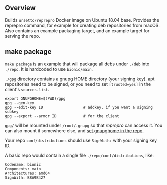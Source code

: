## Overview

Builds `ursetto/reprepro` Docker image on Ubuntu 18.04 base. Provides the reprepro command, for example for creating deb repositories from macOS. Also contains an example packaging target, and an example target for serving the repo.

## make package

`make package` is an example that will package all debs under `./deb` into `./repo`.
It is hardcoded to use `bionic/main`.

`./gpg` directory contains a gnupg HOME directory (your signing key).  apt repositories need to be signed, or you need to set `[trusted=yes]` in the client's `sources.list`.

    export GNUPGHOME=$(PWD)/gpg
    gpg --gen-key
    gpg --edit-key ID                  # addkey, if you want a signing subkey
    gpg --export --armor ID            # for the client

`gpg/` will be mounted under `/root/.gnupg` so that *reprepro* can access it.
You can also mount it somewhere else, and [set gnupghome in the repo](https://vincent.bernat.ch/en/blog/2014-local-apt-repositories#building-debian-packages).

Your repo `conf/distributions` should use `SignWith:` with your signing key ID. 

A basic repo would contain a single file `./repo/conf/distributions`, like:

    Codename: bionic
    Components: main
    Architectures: amd64
    SignWith: B8A9B427

